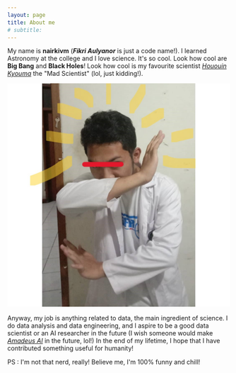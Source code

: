 ```yaml
---
layout: page
title: About me
# subtitle: 
---
```


My name is **nairkivm** (**_Fikri Aulyanor_** is just a code name!). I learned Astronomy at the college and I love science. It's so cool. Look how cool are **Big Bang** and **Black Holes**! Look how cool is my favourite scientist [_Hououin Kyouma_](https://www.youtube.com/watch?v=eQ68yGO5f-o) the "Mad Scientist" (lol, just kidding!).

![nairkivm, the mad scientist!](assets\img\nairkivm_mad_scientist.jpg)

Anyway, my job is anything related to data, the main ingredient of science. I do data analysis and data engineering, and I aspire to be a good data scientist or an AI researcher in the future (I wish someone would make [_Amadeus AI_](https://steins-gate.fandom.com/wiki/Amadeus_System) in the future, lol!) In the end of my lifetime, I hope that I have contributed something useful for humanity!

PS : I'm not that nerd, really! Believe me, I'm 100% funny and chill!
